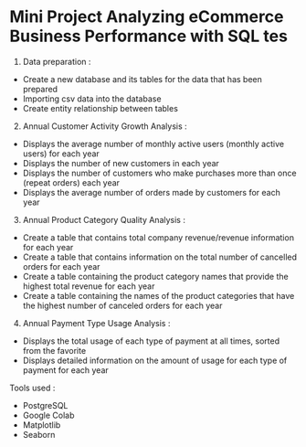 # Mini Project Analyzing eCommerce Business Performance with SQL tes

1. Data preparation :
- Create a new database and its tables for the data that has been prepared
- Importing csv data into the database
- Create entity relationship between tables

2. Annual Customer Activity Growth Analysis :
- Displays the average number of monthly active users (monthly active users) for each year 
- Displays the number of new customers in each year 
- Displays the number of customers who make purchases more than once (repeat orders) each year 
- Displays the average number of orders made by customers for each year

3. Annual Product Category Quality Analysis :
- Create a table that contains total company revenue/revenue information for each year
- Create a table that contains information on the total number of cancelled orders for each year
- Create a table containing the product category names that provide the highest total revenue for each year
- Create a table containing the names of the product categories that have the highest number of canceled orders for each year

4. Annual Payment Type Usage Analysis :
- Displays the total usage of each type of payment at all times, sorted from the favorite
- Displays detailed information on the amount of usage for each type of payment for each year

Tools used :
- PostgreSQL
- Google Colab
- Matplotlib
- Seaborn